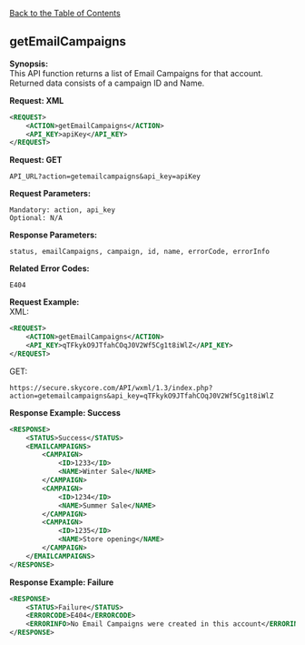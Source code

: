 [Back to the Table of Contents](/1.3/README.md)

## getEmailCampaigns

__Synopsis:__  
This API function returns a list of Email Campaigns for that account. Returned data consists of a campaign ID and Name.

__Request: XML__
```xml
<REQUEST>
    <ACTION>getEmailCampaigns</ACTION>
    <API_KEY>apiKey</API_KEY>
</REQUEST>
```

__Request: GET__

    API_URL?action=getemailcampaigns&api_key=apiKey

__Request Parameters:__

    Mandatory: action, api_key
    Optional: N/A

__Response Parameters:__

    status, emailCampaigns, campaign, id, name, errorCode, errorInfo

__Related Error Codes:__

    E404

__Request Example:__  
XML:
```xml
<REQUEST>
    <ACTION>getEmailCampaigns</ACTION>
    <API_KEY>qTFkykO9JTfahCOqJ0V2Wf5Cg1t8iWlZ</API_KEY>    
</REQUEST>
```

GET:

    https://secure.skycore.com/API/wxml/1.3/index.php?action=getemailcampaigns&api_key=qTFkykO9JTfahCOqJ0V2Wf5Cg1t8iWlZ

__Response Example: Success__
```xml
<RESPONSE>
    <STATUS>Success</STATUS>
    <EMAILCAMPAIGNS>    
        <CAMPAIGN>
            <ID>1233</ID>
            <NAME>Winter Sale</NAME>
        </CAMPAIGN>
        <CAMPAIGN>
            <ID>1234</ID>
            <NAME>Summer Sale</NAME>
        </CAMPAIGN>
        <CAMPAIGN>
            <ID>1235</ID>
            <NAME>Store opening</NAME>
        </CAMPAIGN>
    </EMAILCAMPAIGNS>
</RESPONSE>
```

__Response Example: Failure__
```xml
<RESPONSE>
    <STATUS>Failure</STATUS>
    <ERRORCODE>E404</ERRORCODE>
    <ERRORINFO>No Email Campaigns were created in this account</ERRORINFO>
</RESPONSE>
```